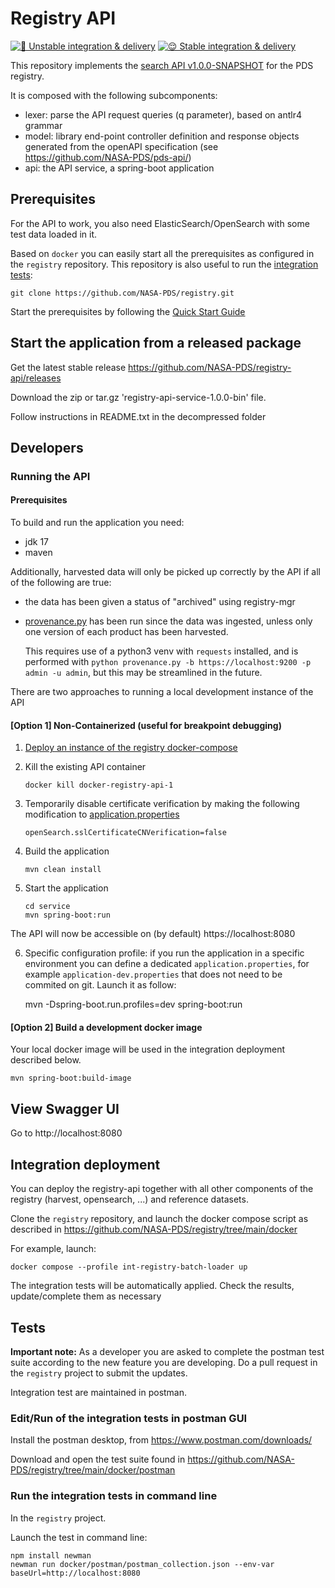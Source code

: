 # Registry API

[![🤪 Unstable integration & delivery](https://github.com/NASA-PDS/registry-api/actions/workflows/unstable-cicd.yaml/badge.svg)](https://github.com/NASA-PDS/registry-api/actions/workflows/unstable-cicd.yaml) [![😌 Stable integration & delivery](https://github.com/NASA-PDS/registry-api/actions/workflows/stable-cicd.yaml/badge.svg)](https://github.com/NASA-PDS/registry-api/actions/workflows/stable-cicd.yaml)

This repository implements the [search API v1.0.0-SNAPSHOT](https://nasa-pds.github.io/pds-api/specifications.html) for the PDS registry.


It is composed with the following subcomponents:
- lexer: parse the API request queries (q parameter), based on antlr4 grammar
- model: library end-point controller definition and response objects generated from the openAPI specification (see https://github.com/NASA-PDS/pds-api/)
- api: the API service, a spring-boot application


## Prerequisites

For the API to work, you also need ElasticSearch/OpenSearch with some test data loaded in it.

Based on `docker` you can easily start all the prerequisites as configured in the `registry` repository. This repository is also useful to run the [integration tests](#Tests):


    git clone https://github.com/NASA-PDS/registry.git
    

Start the prerequisites by following the [Quick Start Guide](https://github.com/NASA-PDS/registry/tree/main/docker#-quick-start-guide---with-default-configurations)


## Start the application from a released package

Get the latest stable release https://github.com/NASA-PDS/registry-api/releases

Download the zip or tar.gz 'registry-api-service-1.0.0-bin' file.

Follow instructions in README.txt in the decompressed folder    


## Developers

### Running the API

#### Prerequisites

To build and run the application you need:

- jdk 17
- maven

Additionally, harvested data will only be picked up correctly by the API if all of the following are true:
 - the data has been given a status of "archived" using registry-mgr
 - [provenance.py](./support/provenance.py) has been run since the data was ingested, unless only one version of each product has been harvested.
   
   This requires use of a python3 venv with `requests` installed, and is performed with `python provenance.py -b https://localhost:9200 -p admin -u admin`, but this may be streamlined in the future.

There are two approaches to running a local development instance of the API

#### [Option 1] Non-Containerized (useful for breakpoint debugging)

1. [Deploy an instance of the registry docker-compose](https://github.com/NASA-PDS/registry/tree/main/docker#readme)
2. Kill the existing API container
      
       docker kill docker-registry-api-1

3. Temporarily disable certificate verification by making the following modification to [application.properties](./service/src/main/resources/application.properties)

       openSearch.sslCertificateCNVerification=false

4. Build the application

       mvn clean install

5. Start the application 

       cd service
       mvn spring-boot:run
       

The API will now be accessible on (by default) https://localhost:8080
       
6. Specific configuration profile: if you run the application in a specific environment you can define a dedicated `application.properties`, for example `application-dev.properties` that does not need to be commited on git. Launch it as follow:

     mvn -Dspring-boot.run.profiles=dev spring-boot:run
     

    
#### [Option 2] Build a development docker image

Your local docker image will be used in the integration deployment described below.

    mvn spring-boot:build-image
    

## View Swagger UI

Go to http://localhost:8080


## Integration deployment

You can deploy the registry-api together with all other components of the registry (harvest, opensearch, ...) and reference datasets.

Clone the `registry` repository, and launch the docker compose script as described in https://github.com/NASA-PDS/registry/tree/main/docker

For example, launch:

    docker compose --profile int-registry-batch-loader up

The integration tests will be automatically applied. Check the results, update/complete them as necessary


## Tests

**Important note:** As a developer you are asked to complete the postman test suite according to the new feature you are developing. Do a pull request in the `registry` project to submit the updates.

Integration test are maintained in postman.

### Edit/Run of the integration tests in postman GUI

Install the postman desktop, from https://www.postman.com/downloads/

Download and open the test suite found in https://github.com/NASA-PDS/registry/tree/main/docker/postman

### Run the integration tests in command line

In the `registry` project.

Launch the test in command line:

    npm install newman
    newman run docker/postman/postman_collection.json --env-var baseUrl=http://localhost:8080
    
    


